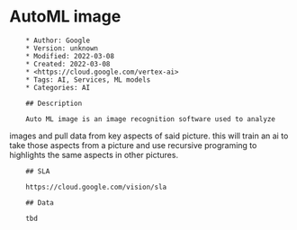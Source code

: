# AutoML image

        * Author: Google
        * Version: unknown
        * Modified: 2022-03-08
        * Created: 2022-03-08
        * <https://cloud.google.com/vertex-ai>
        * Tags: AI, Services, ML models
        * Categories: AI

        ## Description

        Auto ML image is an image recognition software used to analyze
images and pull data from key aspects of said picture.  this will
train an ai to take those aspects from a picture and use recursive
programing to highlights the same aspects in other pictures.


        ## SLA

        https://cloud.google.com/vision/sla

        ## Data

        tbd
